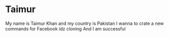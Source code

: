 # Taimur
My name is Taimur Khan and my country is Pakistan
I wanna to crate a new commands for Facebook idz cloning
And I am successful
